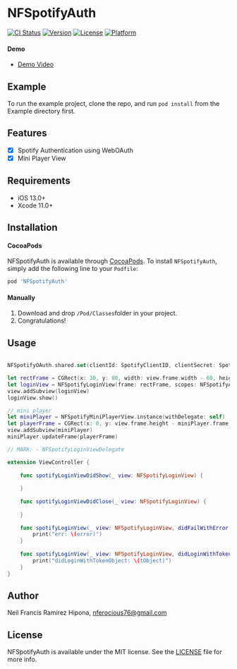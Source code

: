 # NFSpotifyAuth

[![CI Status](https://img.shields.io/travis/nferocious76/NFSpotifyAuth.svg?style=flat)](https://travis-ci.org/nferocious76/NFSpotifyAuth)
[![Version](https://img.shields.io/cocoapods/v/NFSpotifyAuth.svg?style=flat)](https://cocoapods.org/pods/NFSpotifyAuth)
[![License](https://img.shields.io/cocoapods/l/NFSpotifyAuth.svg?style=flat)](https://cocoapods.org/pods/NFSpotifyAuth)
[![Platform](https://img.shields.io/cocoapods/p/NFSpotifyAuth.svg?style=flat)](https://cocoapods.org/pods/NFSpotifyAuth)

#### Demo
- [Demo Video](https://youtu.be/Ts1CefLdBuQ)

## Example

To run the example project, clone the repo, and run `pod install` from the Example directory first.

## Features

- [x] Spotify Authentication using WebOAuth
- [x] Mini Player View

## Requirements

- iOS 13.0+
- Xcode 11.0+

## Installation

#### CocoaPods
NFSpotifyAuth is available through [CocoaPods](http://cocoapods.org/). To install `NFSpotifyAuth`, simply add the following line to your `Podfile`:

```ruby
pod 'NFSpotifyAuth'
```

#### Manually
1. Download and drop ```/Pod/Classes```folder in your project.  
2. Congratulations!  

## Usage

```swift

NFSpotifyOAuth.shared.set(clientId: SpotifyClientID, clientSecret: SpotifyClientSecret, redirectURI: SpotifyCallbackURI)

let rectFrame = CGRect(x: 30, y: 80, width: view.frame.width - 60, height: 400)
let loginView = NFSpotifyLoginView(frame: rectFrame, scopes: NFSpotifyAvailableScopes, delegate: self)
view.addSubview(loginView)
loginView.show()

// mini player
let miniPlayer = NFSpotifyMiniPlayerView.instance(withDelegate: self)
let playerFrame = CGRect(x: 0, y: view.frame.height - miniPlayer.frame.size.height, width: view.frame.size.width, height: miniPlayer.frame.size.height)
view.addSubview(miniPlayer)
miniPlayer.updateFrame(playerFrame)

// MARK: - NFSpotifyLoginViewDelegate

extension ViewController {
    
    func spotifyLoginViewDidShow(_ view: NFSpotifyLoginView) {
    
    }
    
    func spotifyLoginViewDidClose(_ view: NFSpotifyLoginView) {
    
    }
    
    func spotifyLoginView(_ view: NFSpotifyLoginView, didFailWithError error: Error?) {
        print("err: \(error)")
    }
    
    func spotifyLoginView(_ view: NFSpotifyLoginView, didLoginWithTokenObject tObject: NFSpotifyToken) {
        print("didLoginWithTokenObject: \(tObject)")
    }
}

```

## Author

Neil Francis Ramirez Hipona, nferocious76@gmail.com

## License

NFSpotifyAuth is available under the MIT license. See the [LICENSE](https://github.com/nferocious76/NFSpotifyAuth/blob/master/LICENSE) file for more info.
